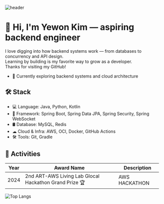 ![header](https://capsule-render.vercel.app/api?type=waving&color=0:FFD159,100:C0EB3A&height=280&section=header&text=YewonKim's%20Repository&fontSize=40)

# 👋 Hi, I'm Yewon Kim — aspiring backend engineer

I love digging into how backend systems work — from databases to concurrency and API design.  
Learning by building is my favorite way to grow as a developer.  
Thanks for visiting my GitHub!

- 🔭 Currently exploring backend systems and cloud architecture

## 🛠 Stack
- 💻 Language: Java, Python, Kotlin
- 🌱 Framework: Spring Boot, Spring Data JPA, Spring Security, Spring WebSocket
- 🛢 Database: MySQL, Redis
- ☁ Cloud & Infra: AWS, OCI, Docker, GitHub Actions
- 🛠 Tools: Git, Gradle

## 📝 Activities

| Year | Award Name                                               | Description        |
|------|---------------------------------------------------------|--------------------|
| 2024 | 2nd ART-AWS Living Lab Glocal Hackathon Grand Prize 🏆      | AWS HACKATHON      |

![Top Langs](https://github-readme-stats.vercel.app/api/top-langs/?username=YewonKimMe&layout=compact&theme=tokyonight&card_width=850)



<!--
**YewonKimMe/YewonKimMe** is a ✨ _special_ ✨ repository because its `README.md` (this file) appears on your GitHub profile.

Here are some ideas to get you started:

- 🔭 I’m currently working on ...
- 🌱 I’m currently learning ...
- 👯 I’m looking to collaborate on ...
- 🤔 I’m looking for help with ...
- 💬 Ask me about ...
- 📫 How to reach me: ...
- 😄 Pronouns: ...
- ⚡ Fun fact: ...
-->
